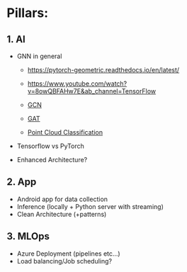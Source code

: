 # Pillars:

## 1. AI

- GNN in general
    - https://pytorch-geometric.readthedocs.io/en/latest/
    - https://www.youtube.com/watch?v=8owQBFAHw7E&ab_channel=TensorFlow

    - [GCN](https://www.youtube.com/watch?v=JtDgmmQ60x8&ab_channel=AntonioLonga)
    - [GAT](https://www.youtube.com/watch?v=AWkPjrZshug&ab_channel=MashaanAlshammari)
    - [Point Cloud Classification](https://colab.research.google.com/drive/1D45E5bUK3gQ40YpZo65ozs7hg5l-eo_U?usp=sharing)

- Tensorflow vs PyTorch
- Enhanced Architecture?

## 2. App

- Android app for data collection
- Inference (locally + Python server with streaming)
- Clean Architecture (+patterns)

## 3. MLOps

- Azure Deployment (pipelines etc...)
- Load balancing/Job scheduling?